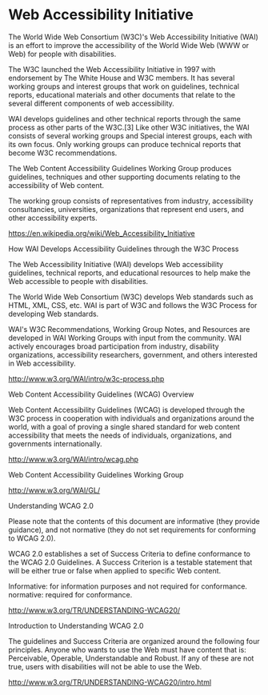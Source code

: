 # Web Accessibility Initiative

The World Wide Web Consortium (W3C)'s Web Accessibility Initiative (WAI) is an effort to improve the accessibility of the World Wide Web (WWW or Web) for people with disabilities. 

The W3C launched the Web Accessibility Initiative in 1997 with endorsement by The White House and W3C members. It has several working groups and interest groups that work on guidelines, technical reports, educational materials and other documents that relate to the several different components of web accessibility.

WAI develops guidelines and other technical reports through the same process as other parts of the W3C.[3] Like other W3C initiatives, the WAI consists of several working groups and Special interest groups, each with its own focus. Only working groups can produce technical reports that become W3C recommendations.

The Web Content Accessibility Guidelines Working Group produces guidelines, techniques and other supporting documents relating to the accessibility of Web content.

The working group consists of representatives from industry, accessibility consultancies, universities, organizations that represent end users, and other accessibility experts.

https://en.wikipedia.org/wiki/Web_Accessibility_Initiative


How WAI Develops Accessibility Guidelines through the W3C Process

The Web Accessibility Initiative (WAI) develops Web accessibility guidelines, technical reports, and educational resources to help make the Web accessible to people with disabilities.

The World Wide Web Consortium (W3C) develops Web standards such as HTML, XML, CSS, etc. WAI is part of W3C and follows the W3C Process for developing Web standards.

WAI's W3C Recommendations, Working Group Notes, and Resources are developed in WAI Working Groups with input from the community. WAI actively encourages broad participation from industry, disability organizations, accessibility researchers, government, and others interested in Web accessibility.

http://www.w3.org/WAI/intro/w3c-process.php


Web Content Accessibility Guidelines (WCAG) Overview

Web Content Accessibility Guidelines (WCAG) is developed through the W3C process in cooperation with individuals and organizations around the world, with a goal of proving a single shared standard for web content accessibility that meets the needs of individuals, organizations, and governments internationally.

http://www.w3.org/WAI/intro/wcag.php


Web Content Accessibility Guidelines Working Group

http://www.w3.org/WAI/GL/


Understanding WCAG 2.0

Please note that the contents of this document are informative (they provide guidance), and not normative (they do not set requirements for conforming to WCAG 2.0).

WCAG 2.0 establishes a set of Success Criteria to define conformance to the WCAG 2.0 Guidelines. A Success Criterion is a testable statement that will be either true or false when applied to specific Web content.

Informative: for information purposes and not required for conformance.
normative: required for conformance.

http://www.w3.org/TR/UNDERSTANDING-WCAG20/


Introduction to Understanding WCAG 2.0

The guidelines and Success Criteria are organized around the following four principles.
Anyone who wants to use the Web must have content that is: Perceivable, Operable, Understandable and Robust.
If any of these are not true, users with disabilities will not be able to use the Web.

http://www.w3.org/TR/UNDERSTANDING-WCAG20/intro.html





